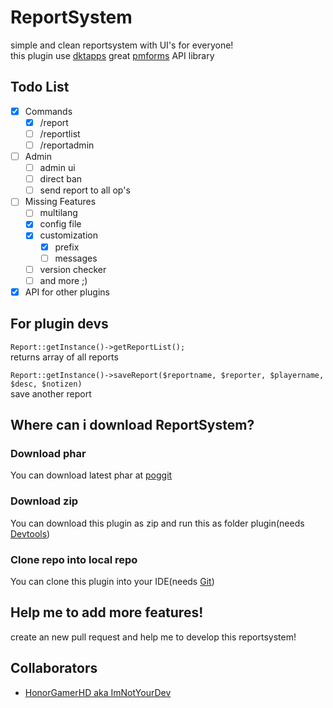 # ReportSystem
simple and clean reportsystem with UI's for everyone!
<br>this plugin use [dktapps](https://github.com/dktapps) great [pmforms](https://github.com/dktapps-pm-pl/pmforms) API library

## Todo List

- [x] Commands
    - [x] /report
    - [ ] /reportlist
    - [ ] /reportadmin
- [ ] Admin
    - [ ] admin ui
    - [ ] direct ban
    - [ ] send report to all op's
- [ ] Missing Features
    - [ ] multilang
    - [x] config file
    - [x] customization
        - [x] prefix
        - [ ] messages
    - [ ] version checker
    - [ ] and more ;)
- [x] API for other plugins

## For plugin devs
`Report::getInstance()->getReportList();`
<br>returns array of all reports

`Report::getInstance()->saveReport($reportname, $reporter, $playername, $desc, $notizen)`
<br>save another report

## Where can i download ReportSystem?
### Download phar
You can download latest phar at [poggit](https://poggit.pmmp.io/ci/HonorGamerHD/ReportSystem/ReportSystem)

### Download zip
You can download this plugin as zip and run this as folder plugin(needs [Devtools](https://poggit.pmmp.io/p/DevTools/1.13.4))

### Clone repo into local repo
You can clone this plugin into your IDE(needs [Git](https://git-scm.com/))

## Help me to add more features!
create an new pull request and help me to develop this reportsystem!

## Collaborators
- [HonorGamerHD aka ImNotYourDev](https://github.com/honorgamerhd)